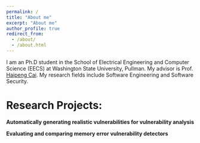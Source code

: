 ```yaml
---
permalink: /
title: "About me"
excerpt: "About me"
author_profile: true
redirect_from: 
  - /about/
  - /about.html
---
```


I am an Ph.D student in the School of Electrical Engineering and Computer Science (EECS) at Washington State University, Pullman. My advisor is Prof. [Haipeng Cai](https://chapering.github.io/). My research fields include Software Engineering and Software Security.

# Research Projects:

**Automatically generating realistic vulnerabilities for vulnerability analysis**

**Evaluating and comparing memory error vulnerability detectors**



